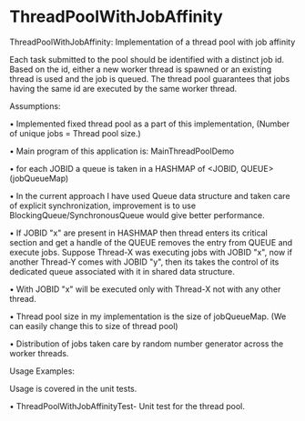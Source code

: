# ThreadPoolWithJobAffinity
ThreadPoolWithJobAffinity:
Implementation of a thread pool with job affinity

Each task submitted to the pool should be identified with a distinct job id. Based on the id, either a new worker thread is spawned or an existing thread is used and the job is queued. The thread pool guarantees that jobs having the same id are executed by the same worker thread.

Assumptions:

•	Implemented fixed thread pool as a part of this implementation, (Number of unique jobs = Thread pool size.)

•	Main program of this application is: MainThreadPoolDemo

•	for each JOBID a queue is taken in a HASHMAP of <JOBID, QUEUE> (jobQueueMap)

•	In the current approach I have used Queue data structure and taken care of explicit synchronization, improvement is to use BlockingQueue/SynchronousQueue would give better performance.

•	If JOBID "x" are present in HASHMAP then thread enters its critical section and get a handle of the QUEUE removes the entry from QUEUE and execute jobs. Suppose Thread-X was executing jobs with JOBID "x", now if another Thread-Y comes with JOBID "y", then its takes the control of its dedicated queue associated with it in shared data structure.

•	With JOBID "x" will be executed only with Thread-X not with any other thread.

•	Thread pool size in my implementation is the size of jobQueueMap. (We can easily change this to size of thread pool)

•	Distribution of jobs taken care by random number generator across the worker threads.

Usage Examples:

Usage is covered in the unit tests.

•	ThreadPoolWithJobAffinityTest- Unit test for the thread pool.

